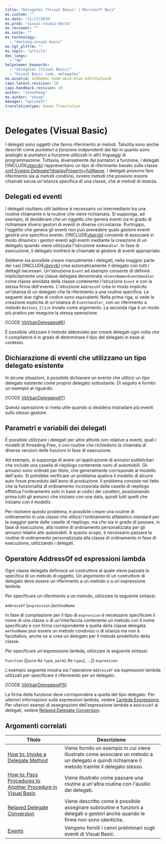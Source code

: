 ```yaml
---
title: "Delegates (Visual Basic) | Microsoft Docs"
ms.custom: ""
ms.date: "11/17/2016"
ms.prod: "visual-studio-dev14"
ms.reviewer: ""
ms.suite: ""
ms.technology: 
  - "devlang-visual-basic"
ms.tgt_pltfrm: ""
ms.topic: "article"
dev_langs: 
  - "VB"
helpviewer_keywords: 
  - "delegates [Visual Basic]"
  - "Visual Basic code, delegates"
ms.assetid: 410b60dc-5e60-4ec0-bfae-426755a2ee28
caps.latest.revision: 10
caps.handback.revision: 10
author: "stevehoag"
ms.author: "shoag"
manager: "wpickett"
translationtype: Human Translation
---
```

# Delegates (Visual Basic)
I delegati sono oggetti che fanno riferimento ai metodi.  Talvolta sono anche descritti come *puntatori a funzione indipendenti dai tipi* in quanto sono analoghi ai puntatori a funzione utilizzati in altri linguaggi di programmazione.  Tuttavia, diversamente dai puntatori a funzione, i delegati [!INCLUDE[vbprvb](../../../../csharp/programming-guide/concepts/linq/includes/vbprvb_md.md)] rappresentano un tipo di riferimento basato sulla classe <xref:System.Delegate?displayProperty=fullName>.  I delegati possono fare riferimento sia ai metodi condivisi, ovvero metodi che possono essere chiamati senza un'istanza specifica di una classe, che ai metodi di istanza.  
  
## Delegati ed eventi  
 I delegati risultano utili laddove è necessario un intermediario tra una routine chiamante e la routine che viene richiamata.  Si supponga, ad esempio, di desiderare che un oggetto che genera eventi sia in grado di richiamare diversi gestori di eventi in diverse circostanze.  Purtroppo, l'oggetto che genera gli eventi non può prevedere quale gestore eventi gestirà uno specifico evento.  [!INCLUDE[vbprvb](../../../../csharp/programming-guide/concepts/linq/includes/vbprvb_md.md)] consente di associare in modo dinamico i gestori eventi agli eventi mediante la creazione di un delegato quando viene utilizzata l'istruzione `AddHandler`.  In fase di esecuzione, il delegato inoltrerà le chiamate al gestore di eventi appropriato.  
  
 Sebbene sia possibile creare manualmente i delegati, nella maggior parte dei casi [!INCLUDE[vbprvb](../../../../csharp/programming-guide/concepts/linq/includes/vbprvb_md.md)] crea automaticamente il delegato con tutti i dettagli necessari.  Un'istruzione `Event` ad esempio consente di definire implicitamente una classe delegata denominata `<EventName>EventHandler` come classe annidata della classe contenente l'istruzione `Event` e con la stessa firma dell'evento.  L'istruzione `AddressOf` crea in modo implicito un'istanza di un delegato che fa riferimento a una routine specifica.  Le seguenti due righe di codice sono equivalenti:  Nella prima riga, si vede la creazione esplicita di un'istanza di `Eventhandler`, con un riferimento a metodo `Button1_Click` inviato come argomento.  La seconda riga è un modo più pratico per eseguire la stessa operazione.  
  
 [!CODE [VbVbalrDelegates#6](../CodeSnippet/VS_Snippets_VBCSharp/VbVbalrDelegates#6)]  
  
 È possibile utilizzare il metodo abbreviato per creare delegati ogni volta che il compilatore è in grado di determinare il tipo del delegato in base al contesto.  
  
## Dichiarazione di eventi che utilizzano un tipo delegato esistente  
 In alcune situazioni, è possibile dichiarare un evento che utilizzi un tipo delegato esistente come proprio delegato sottostante.  Di seguito è fornito un esempio al riguardo:  
  
 [!CODE [VbVbalrDelegates#7](../CodeSnippet/VS_Snippets_VBCSharp/VbVbalrDelegates#7)]  
  
 Questa operazione si rivela utile quando si desidera instradare più eventi sullo stesso gestore.  
  
## Parametri e variabili dei delegati  
 È possibile utilizzare i delegati per altre attività non relative a eventi, quali i modelli di threading Free, o con routine che richiedono la chiamata di diverse versioni delle funzioni in fase di esecuzione.  
  
 Ad esempio, si supponga di avere un'applicazione di annunci pubblicitari che include una casella di riepilogo contenente nomi di automobili.  Gli annunci sono ordinati per titolo, che generalmente corrisponde al modello dell'auto.  Si potrebbe verificare un problema qualora il modello di alcune auto fosse preceduto dall'anno di produzione.  Il problema consiste nel fatto che la funzionalità di ordinamento incorporata della casella di riepilogo effettua l'ordinamento solo in base ai codici dei caratteri, posizionando prima tutti gli annunci che iniziano con una data, quindi tutti quelli che iniziano con il modello.  
  
 Per risolvere questo problema, è possibile creare una routine di ordinamento in una classe che utilizzi l'ordinamento alfabetico standard per la maggior parte delle caselle di riepilogo, ma che sia in grado di passare, in fase di esecuzione, alla routine di ordinamento personalizzata per gli annunci relativi alle automobili.  A questo scopo, è necessario passare la routine di ordinamento personalizzata alla classe di ordinamento in fase di esecuzione, utilizzando i delegati.  
  
## Operatore AddressOf ed espressioni lambda  
 Ogni classe delegata definisce un costruttore al quale viene passata la specifica di un metodo di oggetto.  Un argomento di un costruttore di delegato deve essere un riferimento a un metodo o a un'espressione lambda.  
  
 Per specificare un riferimento a un metodo, utilizzare la seguente sintassi:  
  
 `AddressOf` \[`expression`.\]`methodName`  
  
 In fase di compilazione per il tipo di `expression` è necessario specificare il nome di una classe o di un'interfaccia contenente un metodo con il nome specificato e con firma corrispondente a quella della classe delegata.  `methodName` può essere un metodo condiviso o di istanza  ma non è facoltativo, anche se si crea un delegato per il metodo predefinito della classe.  
  
 Per specificare un'espressione lambda, utilizzare la seguente sintassi:  
  
 `Function` \(\[`parm` As `type`, `parm2` As `type2`, ...\]\) `expression`  
  
 L'esempio seguente mostra sia l'operatore `AddressOf` sia espressioni lambda utilizzati per specificare il riferimento per un delegato.  
  
 [!CODE [VbVbalrDelegates#15](../CodeSnippet/VS_Snippets_VBCSharp/VbVbalrDelegates#15)]  
  
 La firma della funzione deve corrispondere a quella del tipo delegato.  Per ulteriori informazioni sulle espressioni lambda, vedere [Lambda Expressions](../../../../visual-basic/programming-guide/language-features/procedures/lambda-expressions.md).  Per ulteriori esempi di assegnazioni dell'espressione lambda e `AddressOf` ai delegati, vedere [Relaxed Delegate Conversion](../../../../visual-basic/programming-guide/language-features/delegates/relaxed-delegate-conversion.md).  
  
## Argomenti correlati  
  
|Titolo|Descrizione|  
|------------|-----------------|  
|[How to: Invoke a Delegate Method](../../../../visual-basic/programming-guide/language-features/delegates/how-to-invoke-a-delegate-method.md)|Viene fornito un esempio in cui viene illustrato come associare un metodo a un delegato e quindi richiamare il metodo tramite il delegato stesso.|  
|[How to: Pass Procedures to Another Procedure in Visual Basic](../../../../visual-basic/programming-guide/language-features/delegates/how-to-pass-procedures-to-another-procedure.md)|Viene illustrato come passare una routine a un'altra routine con l'ausilio dei delegati.|  
|[Relaxed Delegate Conversion](../../../../visual-basic/programming-guide/language-features/delegates/relaxed-delegate-conversion.md)|Viene descritto come è possibile assegnare subroutine e funzioni a delegati o gestori anche quando le firme non sono identiche.|  
|[Events](../../../../visual-basic/programming-guide/language-features/events/events.md)|Vengono forniti i cenni preliminari sugli eventi di Visual Basic.|